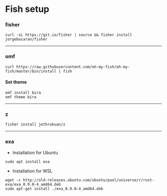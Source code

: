 # Fish setup

### fisher
```
curl -sL https://git.io/fisher | source && fisher install jorgebucaran/fisher
```
---
### omf
```
curl https://raw.githubusercontent.com/oh-my-fish/oh-my-fish/master/bin/install | fish
```
#### Set theme
```
omf install bira
omf theme bira
```
---
### z

```
fisher install jethrokuan/z
```
---
### exa
  - Installation for Ubuntu

```
sudo apt install exa
```
  - Installation for WSL

```
wget -c http://old-releases.ubuntu.com/ubuntu/pool/universe/r/rust-exa/exa_0.9.0-4_amd64.deb
sudo apt-get install ./exa_0.9.0-4_amd64.deb
```
